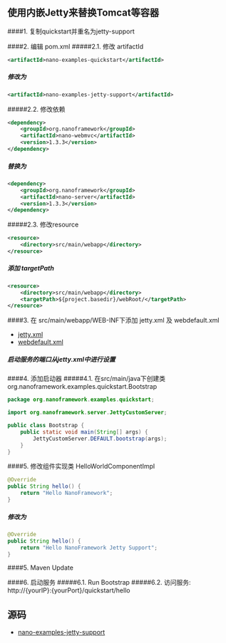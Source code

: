 使用内嵌Jetty来替换Tomcat等容器
----

####1. 复制quickstart并重名为jetty-support

####2. 编辑 pom.xml
#####2.1. 修改 artifactId
```xml
<artifactId>nano-examples-quickstart</artifactId>
```
##### 修改为
```xml
<artifactId>nano-examples-jetty-support</artifactId>
```

#####2.2. 修改依赖
```xml
<dependency>
	<groupId>org.nanoframework</groupId>
	<artifactId>nano-webmvc</artifactId>
	<version>1.3.3</version>
</dependency>
```
##### 替换为
```xml
<dependency>
	<groupId>org.nanoframework</groupId>
	<artifactId>nano-server</artifactId>
	<version>1.3.3</version>
</dependency>
```

#####2.3. 修改resource
```xml
<resource>
	<directory>src/main/webapp</directory>
</resource>
```
##### 添加 targetPath
```xml
<resource>
	<directory>src/main/webapp</directory>
	<targetPath>${project.basedir}/webRoot/</targetPath>
</resource>
```

####3. 在 src/main/webapp/WEB-INF下添加 jetty.xml 及 webdefault.xml
- [jetty.xml](https://github.com/nano-projects/nano-framework/tree/master/nano-examples/nano-examples-jetty-support/src/main/webapp/WEB-INF/jetty.xml)
- [webdefault.xml](https://github.com/nano-projects/nano-framework/tree/master/nano-examples/nano-examples-jetty-support/src/main/webapp/WEB-INF/webdefault.xml)

##### 启动服务的端口从jetty.xml中进行设置

####4. 添加启动器
#####4.1. 在src/main/java下创建类 org.nanoframework.examples.quickstart.Bootstrap
```java
package org.nanoframework.examples.quickstart;

import org.nanoframework.server.JettyCustomServer;

public class Bootstrap {
    public static void main(String[] args) {
        JettyCustomServer.DEFAULT.bootstrap(args);
    }
}
```

####5. 修改组件实现类 HelloWorldComponentImpl
```java
@Override
public String hello() {
    return "Hello NanoFramework";
}
```
##### 修改为
```java
@Override
public String hello() {
    return "Hello NanoFramework Jetty Support";
}
```

####5. Maven Update

####6. 启动服务
#####6.1. Run Bootstrap
#####6.2. 访问服务:  http://{yourIP}:{yourPort}/quickstart/hello

源码
----
- [nano-examples-jetty-support](https://github.com/nano-projects/nano-framework/tree/master/nano-examples/nano-examples-jetty-support)
